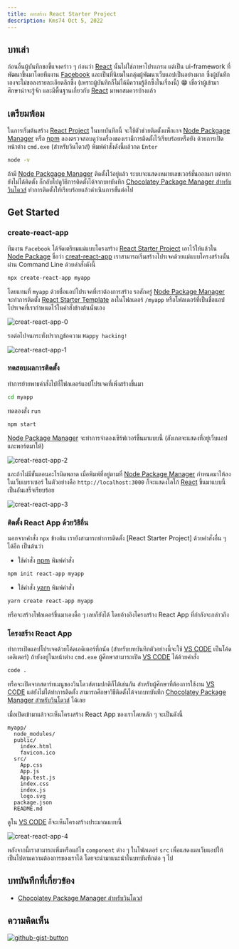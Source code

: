 ```yaml
---
title: การสร้าง React Starter Project
description: Kms74 Oct 5, 2022
---
```


## บทเล่า

ก่อนอื่นผู้บันทึกขอชี้แจงคร่าว ๆ ก่อนว่า [React][react] นั้นไม่ใช่ภาษาโปรแกรม แต่เป็น ui-framework ที่พัฒนาขึ้นมาโดยทีมงาน [Facebook][facebook] และเป็นที่นิยมในกลุ่มผู้พัฒนาเว็บแอปเป็นอย่างมาก ซึ่งผู้บันทึกเองจะไม่ขอลงรายละเอียดลึกซึ้ง (เพราะผู้บันทึกก็ไม่ได้มีความรู้ลึกซึ้งในเรื่องนี้) :grin: เชื่อว่าผู้เข้ามาศึกษาน่าจะรู้จัก และมีพื้นฐานเกี่ยวกับ [React][react] มาพอสมควรบ้างแล้ว

## เตรียมพ้อม

ในการเริ่มต้นสร้าง [React Project][react] ในบทบันทึกนี้ จะใช้ตัวช่วยติดตั้งแพ็กเกจ [Node Packgage Manager][node] หรือ [npm][node] ลองตรวจสอบดูว่าเครื่องของเรามีการติดตั้งไว้เรียบร้อยหรือยัง ด้วยการเปิดหน้าต่าง `cmd.exe` (สำหรับวินโดวส์) พิมพ์คำสั่งดังนี้แล้วกด `Enter `

```sh
node -v
```

ถ้ามี [Node Packgage Manager][node]  ติดตั้งไว้อยู่แล้ว ระบบจะแสดงหมายเลขเวอร์ชั่นออกมา แต่หากยังไม่ได้ติดตั้ง ก็กลับไปดูวิธีการติดตั้งได้จากบทบันทึก [Chocolatey Package Manager สำหรับวินโดวส์](../../others/chocolatey-package-manager-for-windows.md#node-js) ทำการติดตั้งให้เรียบร้อยแล้วดำเนินการขั้นต่อไป

## Get Started

### create-react-app

ทีมงาน `Facebook` ได้จัดเตรียมแม่แบบโครงสร้าง [React Starter Project][react] เอาไว้ให้แล้วใน [Node Package][create-react-app] ชื่อว่า [creat-react-app][create-react-app] เราสามารถเริ่มสร้างโปรเจคด้วยแม่แบบโครงสร้างนั้นผ่าน Command Line ด้วยคำสั่งดังนี้

```sh
npx create-react-app myapp
```

โดยแทนที่ `myapp` ด้วยชื่อแอปโปรเจคที่เราต้องการสร้าง รอสักครู่ [Node Package Manager][node] จะทำการติดตั้ง [React Starter Template][react] ลงในโฟลเดอร์ `/myapp` หรือโฟลเดอร์ที่เป็นชื่อแอปโปรเจคที่เรากำหนดไว้ในคำสั่งข้างต้นนั่นเอง

![creat-react-app-0](https://user-images.githubusercontent.com/52767363/193970691-a911d5b9-7b95-40a9-be13-8d222bda9d5e.png)

รอต่อไปจนกระทั่งปรากฏข้อความ `Happy hacking!` 

![creat-react-app-1](https://user-images.githubusercontent.com/52767363/193970698-05543c79-1b22-42ec-8245-47eff2a8eb9c.png)

### ทดสอบผลการติดตั้ง

ทำการย้ายพาธคำสั่งไปที่โฟลเดอร์แอปโปรเจคที่เพิ่งสร้างขึ้นมา

```sh
cd myapp
```

ทดลองสั่ง `run`

```sh
npm start
```

[Node Package Manager][node] จะทำการจำลองเซิร์ฟเวอร์ขึ้นมาแบบนี้ (สังเกตจะแสดงที่อยู่เว็บแอปและพอร์ตมาให้)

![creat-react-app-2](https://user-images.githubusercontent.com/52767363/193973076-46fcd765-ec12-426f-ac03-6ae0ebe12137.png)

และถ้าไม่มีขั้นตอนอะไรผิดพลาด เมื่อพิมพ์ที่อยู่ตามที่ [Node Package Manager][node] กำหนดมาให้ลงในเว็บเบราเซอร์ ในตัวอย่างคือ `http://localhost:3000`  ก็จะแสดงโลโก้ [React][react] ขึ้นมาแบบนี้ เป็นอันเสร็จเรียบร้อย

![creat-react-app-3](https://user-images.githubusercontent.com/52767363/193973081-418e7e92-11b0-4c96-912e-45fb2ae0d836.png)
  
### ติดตั้ง React App ด้วยวิธีอื่น

นอกจากคำสั่ง `npx` ข้างต้น เรายังสามารถทำการติดตั้ง [React Starter Project] ด้วยคำสั่งอื่น ๆ ได้อีก เป็นต้นว่า

  - ใช้คำสั่ง [npm][node] พิมพ์คำสั่ง

```sh
npm init react-app myapp
```

  - ใช้คำสั่ง [yarn][yarn] พิมพ์คำสั่ง

```sh
yarn create react-app myapp
```

หรือจะสร้างโฟลเดอร์ขึ้นมาเองดื้อ ๆ เลยก็ยังได้ โดยอ้างอิงโครงสร้าง React App ที่กำลังจะกล่าวถึง

### โครงสร้าง React App

ทำการเปิดแอปโปรเจคด้วยโค้ดเอดิเตอร์ที่ถนัด (สำหรับบทบันทึกตัวอย่างนี้จะใช้ [VS CODE][vscode] เป็นโค้ดเอดิเตอร์) ถ้ายังอยู่ในหน้าต่าง `cmd.exe` ผู้ศึกษาสามารถเปิด [VS CODE][vscode] ได้ด้วยคำสั่ง

```sh
code .
```

หรือจะเปิดจากสตาร์ทเมนูของวินโดวส์ตามปกติก็ได้เช่นกัน สำหรับผู้ศึกษาที่ต้องการใช้งาน [VS CODE][vscode] แต่ยังไม่ได้ทำการติดตั้ง สามารถศึกษาวิธีติดตั้งได้จากบทบันทึก [Chocolatey Package Manager สำหรับวินโดวส์](../../others/chocolatey-package-manager-for-windows.md#visual-studio-code) ได้เลย

เมื่อเปิดเข้ามาแล้วจะเห็นโครงสร้าง React App ของเราโดยหลัก ๆ จะเป็นดังนี้

```text
myapp/  
  node_modules/  
  public/
    index.html
    favicon.ico
  src/
    App.css
    App.js
    App.test.js
    index.css
    index.js
    logo.svg
  package.json
  README.md
```

ดูใน [VS CODE][vscode] ก็จะเห็นโครงสร้างประมาณแบบนี้

![creat-react-app-4](https://user-images.githubusercontent.com/52767363/193976478-906da3d2-4f44-431f-bed6-75a61ff572a4.png)

หลังจากนี้เราสามารถเพิ่มหรือแก้ไข `component` ต่าง ๆ ในโฟลเดอร์ `src` เพื่อแสดงผลเว็บแอปให้เป็นไปตามความต้องการของเราได้ โดยจะนำมาแนะนำในบทบันทึกต่อ ๆ ไป

## บทบันทึกที่เกี่ยวข้อง

  - [Chocolatey Package Manager สำหรับวินโดวส์](../../others/chocolatey-package-manager-for-windows.md)

## ความคิดเห็น

[![github-gist-button](https://user-images.githubusercontent.com/52767363/191145099-9f4a51a2-35cc-495f-82e1-284d769a9052.png)][comment]

[comment]: https://gist.githubusercontent.com/Komsan74/72a6e6330a19d5622e8f873a67d5f094

[react]: https://reactjs.org/
[facebook]: https://developers.facebook.com/
[node]: https://nodejs.org/
[create-react-app]: https://www.npmjs.com/package/create-react-app
[vscode]: https://code.visualstudio.com/
[yarn]: https://yarnpkg.com/
